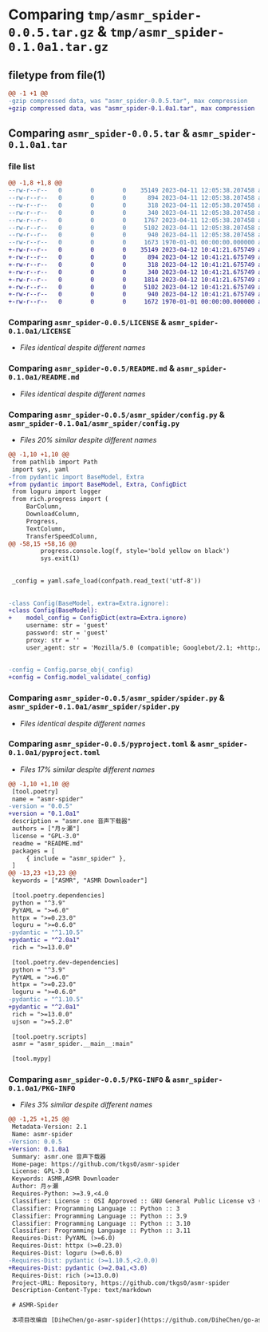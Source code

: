 # Comparing `tmp/asmr_spider-0.0.5.tar.gz` & `tmp/asmr_spider-0.1.0a1.tar.gz`

## filetype from file(1)

```diff
@@ -1 +1 @@
-gzip compressed data, was "asmr_spider-0.0.5.tar", max compression
+gzip compressed data, was "asmr_spider-0.1.0a1.tar", max compression
```

## Comparing `asmr_spider-0.0.5.tar` & `asmr_spider-0.1.0a1.tar`

### file list

```diff
@@ -1,8 +1,8 @@
--rw-r--r--   0        0        0    35149 2023-04-11 12:05:38.207458 asmr_spider-0.0.5/LICENSE
--rw-r--r--   0        0        0      894 2023-04-11 12:05:38.207458 asmr_spider-0.0.5/README.md
--rw-r--r--   0        0        0      318 2023-04-11 12:05:38.207458 asmr_spider-0.0.5/asmr_spider/__init__.py
--rw-r--r--   0        0        0      340 2023-04-11 12:05:38.207458 asmr_spider-0.0.5/asmr_spider/__main__.py
--rw-r--r--   0        0        0     1767 2023-04-11 12:05:38.207458 asmr_spider-0.0.5/asmr_spider/config.py
--rw-r--r--   0        0        0     5102 2023-04-11 12:05:38.207458 asmr_spider-0.0.5/asmr_spider/spider.py
--rw-r--r--   0        0        0      940 2023-04-11 12:05:38.207458 asmr_spider-0.0.5/pyproject.toml
--rw-r--r--   0        0        0     1673 1970-01-01 00:00:00.000000 asmr_spider-0.0.5/PKG-INFO
+-rw-r--r--   0        0        0    35149 2023-04-12 10:41:21.675749 asmr_spider-0.1.0a1/LICENSE
+-rw-r--r--   0        0        0      894 2023-04-12 10:41:21.675749 asmr_spider-0.1.0a1/README.md
+-rw-r--r--   0        0        0      318 2023-04-12 10:41:21.675749 asmr_spider-0.1.0a1/asmr_spider/__init__.py
+-rw-r--r--   0        0        0      340 2023-04-12 10:41:21.675749 asmr_spider-0.1.0a1/asmr_spider/__main__.py
+-rw-r--r--   0        0        0     1814 2023-04-12 10:41:21.675749 asmr_spider-0.1.0a1/asmr_spider/config.py
+-rw-r--r--   0        0        0     5102 2023-04-12 10:41:21.675749 asmr_spider-0.1.0a1/asmr_spider/spider.py
+-rw-r--r--   0        0        0      940 2023-04-12 10:41:21.675749 asmr_spider-0.1.0a1/pyproject.toml
+-rw-r--r--   0        0        0     1672 1970-01-01 00:00:00.000000 asmr_spider-0.1.0a1/PKG-INFO
```

### Comparing `asmr_spider-0.0.5/LICENSE` & `asmr_spider-0.1.0a1/LICENSE`

 * *Files identical despite different names*

### Comparing `asmr_spider-0.0.5/README.md` & `asmr_spider-0.1.0a1/README.md`

 * *Files identical despite different names*

### Comparing `asmr_spider-0.0.5/asmr_spider/config.py` & `asmr_spider-0.1.0a1/asmr_spider/config.py`

 * *Files 20% similar despite different names*

```diff
@@ -1,10 +1,10 @@
 from pathlib import Path
 import sys, yaml
-from pydantic import BaseModel, Extra
+from pydantic import BaseModel, Extra, ConfigDict
 from loguru import logger
 from rich.progress import (
     BarColumn,
     DownloadColumn,
     Progress,
     TextColumn,
     TransferSpeedColumn,
@@ -58,15 +58,16 @@
         progress.console.log(f, style='bold yellow on black')
         sys.exit(1)
 
 
 _config = yaml.safe_load(confpath.read_text('utf-8'))
 
 
-class Config(BaseModel, extra=Extra.ignore):
+class Config(BaseModel):
+    model_config = ConfigDict(extra=Extra.ignore)
     username: str = 'guest'
     password: str = 'guest'
     proxy: str = ''
     user_agent: str = 'Mozilla/5.0 (compatible; Googlebot/2.1; +http://www.google.com/bot.html)'
 
 
-config = Config.parse_obj(_config)
+config = Config.model_validate(_config)
```

### Comparing `asmr_spider-0.0.5/asmr_spider/spider.py` & `asmr_spider-0.1.0a1/asmr_spider/spider.py`

 * *Files identical despite different names*

### Comparing `asmr_spider-0.0.5/pyproject.toml` & `asmr_spider-0.1.0a1/pyproject.toml`

 * *Files 17% similar despite different names*

```diff
@@ -1,10 +1,10 @@
 [tool.poetry]
 name = "asmr-spider"
-version = "0.0.5"
+version = "0.1.0a1"
 description = "asmr.one 音声下载器"
 authors = ["月ヶ瀬"]
 license = "GPL-3.0"
 readme = "README.md"
 packages = [
     { include = "asmr_spider" },
 ]
@@ -13,23 +13,23 @@
 keywords = ["ASMR", "ASMR Downloader"]
 
 [tool.poetry.dependencies]
 python = "^3.9"
 PyYAML = ">=6.0"
 httpx = ">=0.23.0"
 loguru = ">=0.6.0"
-pydantic = "^1.10.5"
+pydantic = "^2.0a1"
 rich = ">=13.0.0"
 
 [tool.poetry.dev-dependencies]
 python = "^3.9"
 PyYAML = ">=6.0"
 httpx = ">=0.23.0"
 loguru = ">=0.6.0"
-pydantic = "^1.10.5"
+pydantic = "^2.0a1"
 rich = ">=13.0.0"
 ujson = ">=5.2.0"
 
 [tool.poetry.scripts]
 asmr = "asmr_spider.__main__:main"
 
 [tool.mypy]
```

### Comparing `asmr_spider-0.0.5/PKG-INFO` & `asmr_spider-0.1.0a1/PKG-INFO`

 * *Files 3% similar despite different names*

```diff
@@ -1,25 +1,25 @@
 Metadata-Version: 2.1
 Name: asmr-spider
-Version: 0.0.5
+Version: 0.1.0a1
 Summary: asmr.one 音声下载器
 Home-page: https://github.com/tkgs0/asmr-spider
 License: GPL-3.0
 Keywords: ASMR,ASMR Downloader
 Author: 月ヶ瀬
 Requires-Python: >=3.9,<4.0
 Classifier: License :: OSI Approved :: GNU General Public License v3 (GPLv3)
 Classifier: Programming Language :: Python :: 3
 Classifier: Programming Language :: Python :: 3.9
 Classifier: Programming Language :: Python :: 3.10
 Classifier: Programming Language :: Python :: 3.11
 Requires-Dist: PyYAML (>=6.0)
 Requires-Dist: httpx (>=0.23.0)
 Requires-Dist: loguru (>=0.6.0)
-Requires-Dist: pydantic (>=1.10.5,<2.0.0)
+Requires-Dist: pydantic (>=2.0a1,<3.0)
 Requires-Dist: rich (>=13.0.0)
 Project-URL: Repository, https://github.com/tkgs0/asmr-spider
 Description-Content-Type: text/markdown
 
 # ASMR-Spider
 
 本项目改编自 [DiheChen/go-asmr-spider](https://github.com/DiheChen/go-asmr-spider/tree/python)
```

